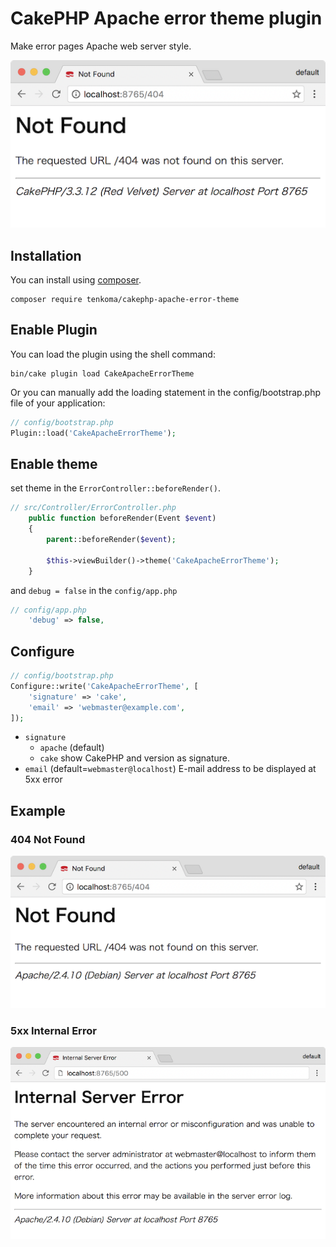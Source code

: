 # CakePHP Apache error theme plugin

Make error pages Apache web server style.

![Not Found](docs/cake-not-found.png)

## Installation

You can install using [composer](http://getcomposer.org).

```
composer require tenkoma/cakephp-apache-error-theme
```

## Enable Plugin

You can load the plugin using the shell command:

```
bin/cake plugin load CakeApacheErrorTheme
```

Or you can manually add the loading statement in the config/bootstrap.php file of your application:

```php
// config/bootstrap.php
Plugin::load('CakeApacheErrorTheme');
```

## Enable theme

set theme in the `ErrorController::beforeRender()`.

```php
// src/Controller/ErrorController.php
    public function beforeRender(Event $event)
    {
        parent::beforeRender($event);

        $this->viewBuilder()->theme('CakeApacheErrorTheme');
    }
```

and `debug = false` in the `config/app.php`

```php
// config/app.php
    'debug' => false,
```

## Configure

```php
// config/bootstrap.php
Configure::write('CakeApacheErrorTheme', [
    'signature' => 'cake',
    'email' => 'webmaster@example.com',
]);
```

* `signature`
  * `apache` (default)
  * `cake` show CakePHP and version as signature.
* `email` (default=`webmaster@localhost`) E-mail address to be displayed at 5xx error

## Example

### 404 Not Found

![Not Found](docs/not-found.png)

### 5xx Internal Error

![Internal Error](docs/internal-error.png)